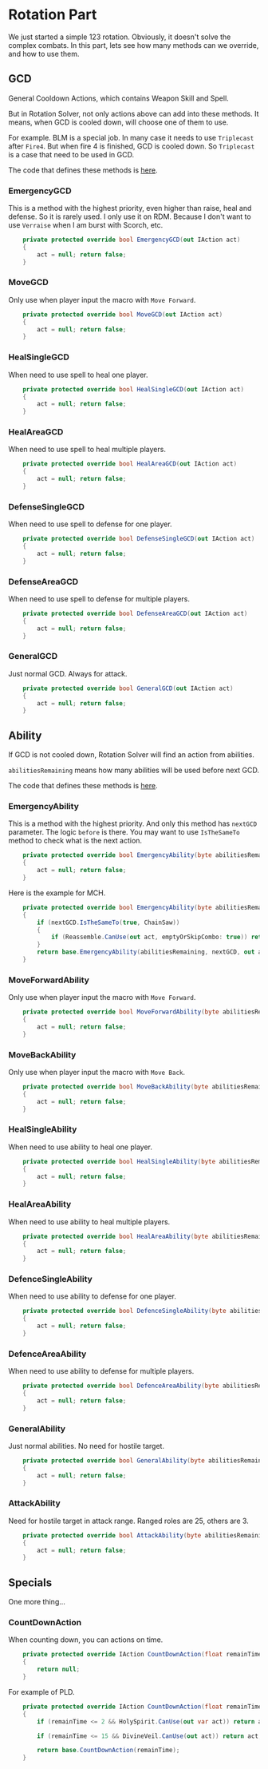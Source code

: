 # Rotation Part

We just started a simple 123 rotation. Obviously, it doesn't solve the complex combats. In this part, lets see how many methods can we override, and how to use them.

## GCD

General Cooldown Actions, which contains Weapon Skill and Spell.

But in Rotation Solver, not only actions above can add into these methods. It means, when GCD is cooled down, will choose one of them to use.

For example. BLM is a special job. In many case it needs to use `Triplecast` after `Fire4`. But when fire 4 is finished, GCD is cooled down. So `Triplecast`  is a case that need to be used in GCD.

The code that defines these methods is [here](https://github.com/ArchiDog1998/RotationSolver/blob/78ede8c386e3c37708b3cb15f259ccf4b839caaf/RotationSolver/Rotations/CustomRotation/CustomRotation_GCD.cs#L79-L109).

### EmergencyGCD

This is a method with the highest priority, even higher than raise, heal and defense. So it is rarely used. I only use it on RDM. Because I don't want to use `Verraise` when I am burst with Scorch, etc.

```c#
    private protected override bool EmergencyGCD(out IAction act)
    {
        act = null; return false;
    }
```

### MoveGCD

Only use when player input the macro with `Move Forward`.

``` c#
    private protected override bool MoveGCD(out IAction act)
    {
        act = null; return false;
    }
```

### HealSingleGCD

When need to use spell to heal one player. 

``` c#
    private protected override bool HealSingleGCD(out IAction act)
    {
        act = null; return false;
    }
```

### HealAreaGCD

When need to use spell to heal multiple players. 

``` c#
    private protected override bool HealAreaGCD(out IAction act)
    {
        act = null; return false;
    }
```

### DefenseSingleGCD

When need to use spell to defense for one player.

``` c#
    private protected override bool DefenseSingleGCD(out IAction act)
    {
        act = null; return false;
    }
```

### DefenseAreaGCD

When need to use spell to defense for multiple players.

``` c#
    private protected override bool DefenseAreaGCD(out IAction act)
    {
        act = null; return false;
    }
```

### GeneralGCD

Just normal GCD. Always for attack.

``` c#
    private protected override bool GeneralGCD(out IAction act)
    {
        act = null; return false;
    }
```



## Ability

If GCD is not cooled down, Rotation Solver will find an action from abilities.

`abilitiesRemaining` means how many abilities will be used before next GCD. 

The code that defines these methods is [here](https://github.com/ArchiDog1998/RotationSolver/blob/78ede8c386e3c37708b3cb15f259ccf4b839caaf/RotationSolver/Rotations/CustomRotation/CustomRotation_Ability.cs#L251-L306).

### EmergencyAbility

This is a method with the highest priority. And only this method has `nextGCD` parameter.  The logic `before` is there. You may want to use `IsTheSameTo` method to check what is the next action.

``` c#
    private protected override bool EmergencyAbility(byte abilitiesRemaining, IAction nextGCD, out IAction act)
    {
        act = null; return false;
    }
```

Here is the example for MCH.

``` c#
    private protected override bool EmergencyAbility(byte abilitiesRemaining, IAction nextGCD, out IAction act)
    {
        if (nextGCD.IsTheSameTo(true, ChainSaw))
        {
            if (Reassemble.CanUse(out act, emptyOrSkipCombo: true)) return true;
        }
        return base.EmergencyAbility(abilitiesRemaining, nextGCD, out act);
    }
```

### MoveForwardAbility

Only use when player input the macro with `Move Forward`.

``` c#
    private protected override bool MoveForwardAbility(byte abilitiesRemaining, out IAction act)
    {
        act = null; return false;
    }
```

### MoveBackAbility

Only use when player input the macro with `Move Back`.

``` c#
    private protected override bool MoveBackAbility(byte abilitiesRemaining, out IAction act)
    {
        act = null; return false;
    }
```

### HealSingleAbility

When need to use ability to heal one player. 

``` c#
    private protected override bool HealSingleAbility(byte abilitiesRemaining, out IAction act)
    {
        act = null; return false;
    }
```

### HealAreaAbility

When need to use ability to heal multiple players. 

``` c#
    private protected override bool HealAreaAbility(byte abilitiesRemaining, out IAction act)
    {
        act = null; return false;
    }
```

### DefenceSingleAbility

When need to use ability to defense for one player. 

``` c#
    private protected override bool DefenceSingleAbility(byte abilitiesRemaining, out IAction act)
    {
        act = null; return false;
    }
```

### DefenceAreaAbility

When need to use ability to defense for multiple players. 

``` c#
    private protected override bool DefenceAreaAbility(byte abilitiesRemaining, out IAction act)
    {
        act = null; return false;
    }
```

### GeneralAbility

Just normal abilities. No need for hostile target.

``` c#
    private protected override bool GeneralAbility(byte abilitiesRemaining, out IAction act)
    {
        act = null; return false;
    }
```

### AttackAbility

Need for hostile target in attack range. Ranged roles are 25, others are 3.

``` c#
    private protected override bool AttackAbility(byte abilitiesRemaining, out IAction act)
    {
        act = null; return false;
    }
```

## Specials

One more thing...

### CountDownAction

When counting down, you can actions on time.

``` c#
    private protected override IAction CountDownAction(float remainTime)
    {
        return null;
    }
```

For example of PLD.

``` c#
    private protected override IAction CountDownAction(float remainTime)
    {
        if (remainTime <= 2 && HolySpirit.CanUse(out var act)) return act;

        if (remainTime <= 15 && DivineVeil.CanUse(out act)) return act;

        return base.CountDownAction(remainTime);
    }
```

